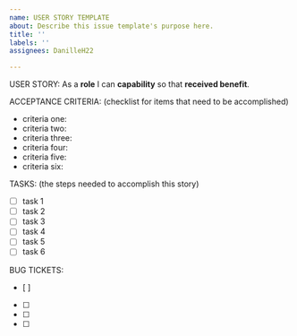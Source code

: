 ```yaml
---
name: USER STORY TEMPLATE
about: Describe this issue template's purpose here.
title: ''
labels: ''
assignees: DanilleH22

---
```


USER STORY:
As a **role** I can **capability** so that **received benefit**.

ACCEPTANCE CRITERIA:
(checklist for items that need to be accomplished)
- criteria one:
- criteria two:
- criteria three:
- criteria four:
- criteria five:
- criteria six:

TASKS:
(the steps needed to accomplish this story)
- [ ] task 1
- [ ] task 2
- [ ] task 3
- [ ] task 4
- [ ] task 5
- [ ] task 6

BUG TICKETS:
- [ ] 
- [ ] 
- [ ] 
- [ ]
